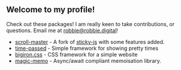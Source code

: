 ## Welcome to my profile!

Check out these packages! I am really keen to take contributions,
or questions. Email me at robbie@robbie.digital!

- [scroll-master](https://www.npmjs.com/package/scroll-master) - A fork of [sticky-js](https://rgalus.github.io/sticky-js/) with some features added.
- [time-passed](https://timepassed.robbie.digital/) - Simple framework for showing pretty times
- [bigiron.css](https://bigiron.robbie.digital/) - CSS framework for a simple website
- [magic-memo](https://www.npmjs.com/package/magic-memo) - Async/await compliant memoisation library.
